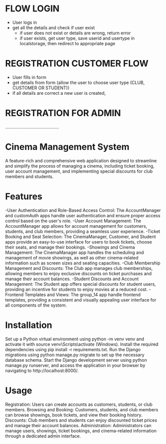 # FLOW LOGIN

- User logs in
- get all the details and check if user exist
    - if user does not exist or details are wrong, return error
    - if user exists, get user type, save userid and usertype in localstorage, then redirect to appropriate page

# REGISTRATION CUSTOMER FLOW
- User fills in form
- get details from form (allow the user to choose user type (CLUB, CUSTOMER OR STUDENT))
- if all details are correct a new user is created, 

# REGISTRATION FOR ADMIN

...........................................



# Cinema Management System
A feature-rich and comprehensive web application designed to streamline and simplify the process of managing a cinema, including ticket booking, user account management, and implementing special discounts for club members and students.

# Features
-User Authentication and Role-Based Access Control: The AccountManager and customAuth apps handle user authentication and ensure proper access control based on the user's role.
-User Account Management: The AccountManager app allows for account management for customers, students, and club members, providing a seamless user experience.
-Ticket Booking and Seat Selection: The CinemaManager, Customer, and Student apps provide an easy-to-use interface for users to book tickets, choose their seats, and manage their bookings.
-Showings and Cinema Management: The CinemaManager app handles the scheduling and management of movie showings, as well as other cinema-related information such as screen sizes and seating capacities.
-Club Membership Management and Discounts: The Club app manages club memberships, allowing members to enjoy exclusive discounts on ticket purchases and manage their account balances.
-Student Discounts and Account Management: The Student app offers special discounts for student users, providing an incentive for students to enjoy movies at a reduced cost.
-Frontend Templates and Views: The group_14 app handle frontend templates, providing a consistent and visually appealing user interface for all components of the system.  
# Installation

Set up a Python virtual environment using python -m venv venv and activate it with source venv\Scripts\activate (Windows).
Install the required dependencies using pip install -r requirements.txt.
Run the Django migrations using python manage.py migrate to set up the necessary database schema.
Start the Django development server using python manage.py runserver, and access the application in your browser by navigating to http://localhost:8000/.
# Usage
Registration: Users can create accounts as customers, students, or club members.
Browsing and Booking: Customers, students, and club members can browse showings, book tickets, and view their booking history.
Discounts: Club members and students can enjoy discounted ticket prices and manage their account balances.
Administration: Administrators can manage users, showings, ticket bookings, and cinema-related information through a dedicated admin interface.
